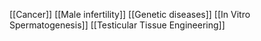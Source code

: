 [[Cancer]]
[[Male infertility]]
[[Genetic diseases]]
[[In Vitro Spermatogenesis]]
[[Testicular Tissue Engineering]]
